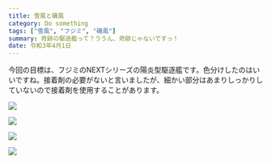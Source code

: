 ```yaml
---
title: 雪風と磯風
category: Do something
tags: ["雪風", "フジミ", "磯風"]
summary: 奇跡の駆逐艦って？ううん、奇跡じゃないですっ！ 
date: 令和3年4月1日
---
```


今回の目標は、フジミのNEXTシリーズの陽炎型駆逐艦です。色分けしたのはいいですね。接着剤の必要がないと言いましたが、細かい部分はあまりしっかりしていないので接着剤を使用することがあります。

![](https://t.gyara.moe/0m4m)

![](https://t.gyara.moe/j444)

![](https://t.gyara.moe/hfZK)

![](https://t.gyara.moe/nHxa)

